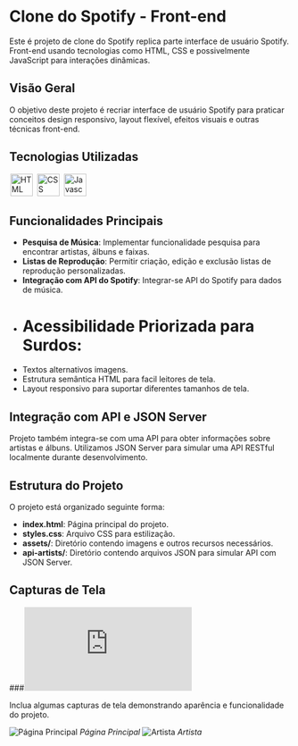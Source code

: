 # Clone do Spotify - Front-end

Este é projeto de clone do Spotify replica parte interface de usuário Spotify. Front-end usando tecnologias como HTML, CSS e possivelmente JavaScript para interações dinâmicas.

## Visão Geral

O objetivo deste projeto é recriar interface de usuário  Spotify para praticar conceitos design responsivo, layout flexível, efeitos visuais e outras técnicas front-end.

## Tecnologias Utilizadas

<div display-flex>
  <img src="https://cdn-icons-png.flaticon.com/128/174/174854.png" title="HTML" width="40" height="40" hspace="2px">
  <img src="https://cdn-icons-png.flaticon.com/128/732/732190.png" title="CSS" width="40" height="40" hspace="2px">
  <img src="https://cdn-icons-png.flaticon.com/128/5968/5968292.png" title="Javascrpit" width="40" height="40" hspace="2px">
</div>

## Funcionalidades Principais

- **Pesquisa de Música**: Implementar funcionalidade pesquisa para encontrar artistas, álbuns e faixas.
- **Listas de Reprodução**: Permitir criação, edição e exclusão listas de reprodução personalizadas.
- **Integração com API do Spotify**: Integrar-se API do Spotify para dados de música.
- # Acessibilidade Priorizada para Surdos:
- Textos alternativos imagens.
- Estrutura semântica HTML para facil leitores de tela.
- Layout responsivo para suportar diferentes tamanhos de tela.

## Integração com API e JSON Server

Projeto também integra-se com uma API para obter informações sobre artistas e álbuns. Utilizamos JSON Server para simular uma API RESTful localmente durante desenvolvimento.

## Estrutura do Projeto

O projeto está organizado seguinte forma:

- **index.html**: Página principal do projeto.
- **styles.css**: Arquivo CSS para estilização.
- **assets/**: Diretório contendo imagens e outros recursos necessários.
- **api-artists/**: Diretório contendo arquivos JSON para simular API com JSON Server.

## Capturas de Tela
###![Link Projeto](https://igormachado90.github.io/Spotify_Imersao_Alura/Spotify.html)

Inclua algumas capturas de tela demonstrando aparência e funcionalidade do projeto.

![Página Principal](https://github.com/Igormachado90/Spotify_Imersao_Alura/assets/117872151/2bead832-4fa0-4efa-9b7f-a2b4ecf89f57)
*Página Principal*
![Artista](https://github.com/Igormachado90/Spotify_Imersao_Alura/assets/117872151/a56c6109-fbce-48d5-8d51-4155adb90322)
*Artista*

